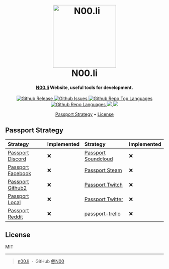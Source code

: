 <h1 align="center">
  <br>
  <a href="http://n00.li" target="_blank"><img src="" alt="N00.li" width="200"></a>
  <br>
  N00.li
  <br>
</h1>

<h4 align="center"><a href="http://n00.li" target="_blank">N00.li</a> Website, useful tools for development.</h4>

<p align="center">
  <a href="https://github.com/N00DotLi/www.n00.li" target="_blank">
    <img src="https://img.shields.io/github/release/N00DotLi/www.n00.li.svg?style=for-the-badge" alt="Github Release">
  </a>
  <a href="https://github.com/N00DotLi/www.n00.li/issues" target="_blank">
    <img src="https://img.shields.io/github/issues/N00DotLi/www.n00.li.svg?style=for-the-badge" alt="Github Issues">
  </a>
  <a href="https://github.com/N00DotLi/www.n00.li" target="_blank">
    <img src="https://img.shields.io/github/languages/top/N00DotLi/www.n00.li.svg?style=for-the-badge" alt="Github Repo Top Languages">
  </a>
  <a href="https://github.com/N00DotLi/www.n00.li" target="_blank">
    <img src="https://img.shields.io/github/languages/count/N00DotLi/www.n00.li.svg?style=for-the-badge" alt="Github Repo Languages">
  </a>
  <a href="https://discord.gg/5sZSvRs" target="_blank">
    <img src="https://img.shields.io/discord/387370799507701780.svg?style=for-the-badge">
  </a>
  <a href="http://n00.li" target="_blank">
    <img src="https://img.shields.io/badge/N00-website-brightgreen.svg?style=for-the-badge&logo=data%3Aimage%2Fpng%3Bbase64%2CiVBORw0KGgoAAAANSUhEUgAAAA4AAAAOCAYAAAAfSC3RAAAABmJLR0QA%2FwD%2FAP%2BgvaeTAAAACXBIWXMAAA3XAAAN1wFCKJt4AAAAB3RJTUUH4gEdFgQT8DLtwwAAAB1pVFh0Q29tbWVudAAAAAAAQ3JlYXRlZCB3aXRoIEdJTVBkLmUHAAABNklEQVQoz3WQvS4DUBiGn6Olq8kdVGKXEiWVWCRi4QZsXIDBLTBaiPhpXIClgxVNCDEaTGxMEtRPW%2BUx9EiO0jc5OSfn/Z7vPedDrahv6mNcDXVNDQBqMd49Rf9NrWSBGWAVOKetfmAPGAAWgGngHlgB6kABWM4CF8BhCOEkgqhnwLVaAy6BKnAQQmiqLaBBUty5j6if6jqJ1Fm1hjqvTnSBx2xrX80k4Avqh%2Fqq5lMoSchHeKszsa7exAajHRDJZFvqdnzhM2pNnVPLalMtdkkeVr%2FUW%2FUd9UWdjWY5ds53SR6M9X%2FATBxESy11GVhRnfsFJgmb8c%2BF%2F2CAnp%2FaaPSqO8AxsAucqkMhBABCCKjj6lEWyAFFtS%2Bep4C7EMKimgOu1CXgIYYUgBJq1b%2BaTJ698Y9f%2FQZHYpRag6SBzwAAAABJRU5ErkJggg%3D%3D">
  </a>
</p>

<p align="center">
  <a href="#passport-strategy">Passport Strategy</a> •
  <a href="#license">License</a>
</p>

## Passport Strategy

| Strategy                                          | Implemented | Strategy                                          | Implemented |
|:--------------------------------------------------|:------------|:--------------------------------------------------|:------------|
| [Passport Discord][passport-discord]              | ❌           | [Passport Soundcloud][passport-soundcloud]        | ❌           |
| [Passport Facebook][passport-facebook]            | ❌           | [Passport Steam][passport-steam]                  | ❌           |
| [Passport Github2][passport-github2]              | ❌           | [Passport Twitch][passport-twitch]                | ❌           |
| [Passport Local][passport-local]                  | ❌           | [Passport Twitter][passport-twitter]              | ❌           |
| [Passport Reddit][passport-reddit]                | ❌           | [passport-trello][passport-trello]                | ❌           |

## License

MIT

---

> [n00.li](http://n00.li) &nbsp;&middot;&nbsp;
> GitHub [@N00](https://github.com/N00DotLi)

[x]:❌
[check]:✔

<!--
Repo References
-->

[repo]:https://github.com/N00DotLi/www.n00.li
[wiki]:https://github.com/N00DotLi/www.n00.li/wiki
[issues]:https://github.com/N00DotLi/www.n00.li/issues
[discord]:https://discord.gg/5sZSvRs
[n00]:http://n00.li

<!--
Link References
-->

[badge-release]:https://img.shields.io/github/release/N00DotLi/www.n00.li.svg?style=for-the-badge
[badge-issues]:https://img.shields.io/github/issues/N00DotLi/www.n00.li.svg?style=for-the-badge
[badge-discord]:https://img.shields.io/discord/387370799507701780.svg?style=for-the-badge
[badge-n00]:https://img.shields.io/badge/N00-website-brightgreen.svg?style=for-the-badge&logo=data%3Aimage%2Fpng%3Bbase64%2CiVBORw0KGgoAAAANSUhEUgAAAA4AAAAOCAYAAAAfSC3RAAAABmJLR0QA%2FwD%2FAP%2BgvaeTAAAACXBIWXMAAA3XAAAN1wFCKJt4AAAAB3RJTUUH4gEdFgQT8DLtwwAAAB1pVFh0Q29tbWVudAAAAAAAQ3JlYXRlZCB3aXRoIEdJTVBkLmUHAAABNklEQVQoz3WQvS4DUBiGn6Olq8kdVGKXEiWVWCRi4QZsXIDBLTBaiPhpXIClgxVNCDEaTGxMEtRPW%2BUx9EiO0jc5OSfn/Z7vPedDrahv6mNcDXVNDQBqMd49Rf9NrWSBGWAVOKetfmAPGAAWgGngHlgB6kABWM4CF8BhCOEkgqhnwLVaAy6BKnAQQmiqLaBBUty5j6if6jqJ1Fm1hjqvTnSBx2xrX80k4Avqh%2Fqq5lMoSchHeKszsa7exAajHRDJZFvqdnzhM2pNnVPLalMtdkkeVr%2FUW%2FUd9UWdjWY5ds53SR6M9X%2FATBxESy11GVhRnfsFJgmb8c%2BF%2F2CAnp%2FaaPSqO8AxsAucqkMhBABCCKjj6lEWyAFFtS%2Bep4C7EMKimgOu1CXgIYYUgBJq1b%2BaTJ698Y9f%2FQZHYpRag6SBzwAAAABJRU5ErkJggg%3D%3D
[badge-lang]:https://img.shields.io/github/languages/count/N00DotLi/www.n00.li.svg?style=for-the-badge
[badge-top-lang]:https://img.shields.io/github/languages/top/N00DotLi/www.n00.li.svg?style=for-the-badge
<!--
NPM Package References
-->

[passport-discord]:https://www.npmjs.com/package/passport-discord
[passport-facebook]:https://www.npmjs.com/package/passport-facebook
[passport-github2]:https://www.npmjs.com/package/passport-github2
[passport-local]:https://www.npmjs.com/package/passport-local
[passport-reddit]:https://www.npmjs.com/package/passport-reddit
[passport-soundcloud]:https://www.npmjs.com/package/passport-soundcloud
[passport-steam]:https://www.npmjs.com/package/passport-steam
[passport-twitch]:https://www.npmjs.com/package/passport-twitch
[passport-twitter]:https://www.npmjs.com/package/passport-twitter
[passport-trello]:https://www.npmjs.com/package/passport-trello